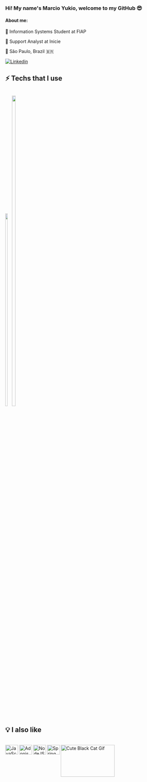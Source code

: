 ### Hi! My name's Marcio Yukio, welcome to my GitHub 😎

#### About me: 

🏫 Information Systems Student at FIAP

💼 Support Analyst at Inicie

📍 São Paulo, Brazil 🇧🇷

[![Linkedin](https://img.shields.io/badge/LinkedIn-0077B5?style=for-the-badge&logo=linkedin&logoColor=white
)](https://www.linkedin.com/in/marcio-yukio-135ab81b6/)

## ⚡ Techs that I use

<div style="display: inline-block"><br/>
<img width="39.4%" src="https://github-readme-stats.vercel.app/api/top-langs/?username=marciaokkha&layout=compact&theme=merko"/>
<img width="50%" src="https://github-readme-stats.vercel.app/api?username=marciaokkha&show_icons=false&theme=merko"/>
</div>

## 💡 I also like

<div style="display: inline-block"><br/>
<img align="center" alt="JavaScript" height="30" width="40" src="https://cdn.jsdelivr.net/gh/devicons/devicon/icons/javascript/javascript-original.svg" />
<img align="center" alt="Adonis" height="30" width="40" src="https://cdn.jsdelivr.net/gh/devicons/devicon/icons/adonisjs/adonisjs-original.svg" />
<img align="center" alt="NodeJS" height="30" width="40" src="https://cdn.jsdelivr.net/gh/devicons/devicon/icons/nodejs/nodejs-original.svg" />
<img align="center" alt="Spring" height="30" width="40" src="https://cdn.jsdelivr.net/gh/devicons/devicon/icons/spring/spring-original.svg" />
<img align="right" height="100" width="170" alt="Cute Black Cat Gif" src="https://i.giphy.com/media/LmgHHxtKgDsYrVsEOw/giphy.webp" />
</div>
